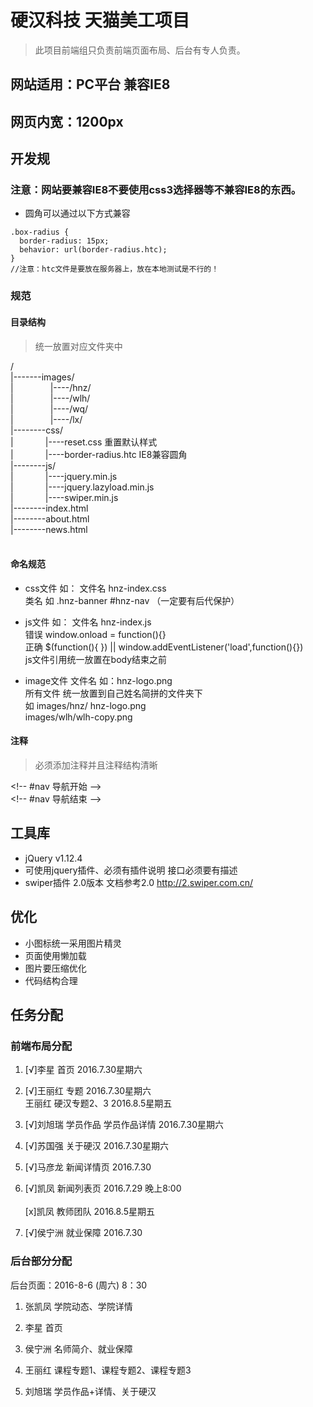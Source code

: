 # 硬汉科技 天猫美工项目
> 此项目前端组只负责前端页面布局、后台有专人负责。

## 网站适用：PC平台 兼容IE8
## 网页内宽：1200px
## 开发规
### 注意：网站要兼容IE8不要使用css3选择器等不兼容IE8的东西。
* 圆角可以通过以下方式兼容

```
.box-radius {
  border-radius: 15px;
  behavior: url(border-radius.htc);
}
//注意：﻿﻿htc文件是要放在服务器上，放在本地测试是不行的！
```

### 规范
#### 目录结构
> 统一放置对应文件夹中

/<br>
|-------images/<br>
|&nbsp;&nbsp;&nbsp;&nbsp;&nbsp;&nbsp;&nbsp; &nbsp;&nbsp;&nbsp;&nbsp;&nbsp;&nbsp;&nbsp;|----/hnz/<br>
|&nbsp;&nbsp;&nbsp;&nbsp;&nbsp;&nbsp;&nbsp; &nbsp;&nbsp;&nbsp;&nbsp;&nbsp;&nbsp;&nbsp;|----/wlh/<br>
|&nbsp;&nbsp;&nbsp;&nbsp;&nbsp;&nbsp;&nbsp; &nbsp;&nbsp;&nbsp;&nbsp;&nbsp;&nbsp;&nbsp;|----/wq/<br>
|&nbsp;&nbsp;&nbsp;&nbsp;&nbsp;&nbsp;&nbsp; &nbsp;&nbsp;&nbsp;&nbsp;&nbsp;&nbsp;&nbsp;|----/lx/<br>
|--------css/<br>
|&nbsp;&nbsp;&nbsp;&nbsp;&nbsp;&nbsp;&nbsp; &nbsp;&nbsp;&nbsp;&nbsp;&nbsp;|----reset.css 重置默认样式<br>
|&nbsp;&nbsp;&nbsp;&nbsp;&nbsp;&nbsp;&nbsp; &nbsp;&nbsp;&nbsp;&nbsp;&nbsp;|----border-radius.htc IE8兼容圆角<br>
|--------js/<br>
|&nbsp;&nbsp;&nbsp;&nbsp;&nbsp;&nbsp;&nbsp; &nbsp;&nbsp;&nbsp;&nbsp;&nbsp;|----jquery.min.js<br>
|&nbsp;&nbsp;&nbsp;&nbsp;&nbsp;&nbsp;&nbsp; &nbsp;&nbsp;&nbsp;&nbsp;&nbsp;|----jquery.lazyload.min.js<br>
|&nbsp;&nbsp;&nbsp;&nbsp;&nbsp;&nbsp;&nbsp; &nbsp;&nbsp;&nbsp;&nbsp;&nbsp;|----swiper.min.js<br>
|--------index.html<br>
|--------about.html<br>
|--------news.html<br>
<br>
#### 命名规范
- css文件  如： 文件名  hnz-index.css  <br>
                类名 如 .hnz-banner  #hnz-nav （一定要有后代保护）
  
- js文件   如： 文件名  hnz-index.js  <br>
  错误 window.onload = function(){}  <br>
  正确 $(function(){ }) || window.addEventListener('load',function(){}) <br>
  js文件引用统一放置在body结束之前
- image文件
  文件名 如：hnz-logo.png<br/>
  所有文件 统一放置到自己姓名简拼的文件夹下<br/> 如   images/hnz/ hnz-logo.png<br/> images/wlh/wlh-copy.png

#### 注释
> 必须添加注释并且注释结构清晰

\<!-- #nav 导航开始  --\><br>
\<!-- #nav 导航结束  --\>

## 工具库
- jQuery v1.12.4
- 可使用jquery插件、必须有插件说明 接口必须要有描述
- swiper插件 2.0版本 文档参考2.0 http://2.swiper.com.cn/

## 优化
- 小图标统一采用图片精灵
- 页面使用懒加载
- 图片要压缩优化
- 代码结构合理

## 任务分配
### 前端布局分配
1. [√]李星 首页 2016.7.30星期六<br>

2. [√]王丽红  专题  2016.7.30星期六<br>
      王丽红  硬汉专题2、3 2016.8.5星期五<br>
      
3. [√]刘旭瑞  学员作品  学员作品详情 2016.7.30星期六<br>  

4. [√]苏国强  关于硬汉 2016.7.30星期六<br> 
   
5. [√]马彦龙 新闻详情页  2016.7.30 <br>	

6. [√]凯凤   新闻列表页  2016.7.29 晚上8:00<br>  
   [x]凯凤   教师团队  2016.8.5星期五<br>
   
7. [√]侯宁洲 就业保障  2016.7.30<br>

### 后台部分分配
后台页面：2016-8-6 (周六) 8：30<br>

1. 张凯凤  学院动态、学院详情 <br>

2. 李星   首页 <br>

3. 侯宁洲 名师简介、就业保障<br>

4. 王丽红 课程专题1、课程专题2、课程专题3<br>

5. 刘旭瑞 学员作品+详情、关于硬汉<br>
